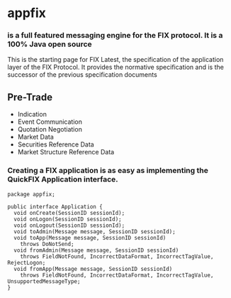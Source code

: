# appfix

### is a full featured messaging engine for the FIX protocol. It is a 100% Java open source
This is the starting page for FIX Latest, the specification of the application layer of the FIX Protocol. 
It provides the normative specification and is the successor of the previous specification documents

## Pre-Trade
* Indication
* Event Communication
* Quotation Negotiation
* Market Data
* Securities Reference Data
* Market Structure Reference Data

### Creating a FIX application is as easy as implementing the QuickFIX Application interface.
```
package appfix;

public interface Application {
  void onCreate(SessionID sessionId);
  void onLogon(SessionID sessionId);
  void onLogout(SessionID sessionId);
  void toAdmin(Message message, SessionID sessionId);
  void toApp(Message message, SessionID sessionId)
    throws DoNotSend;
  void fromAdmin(Message message, SessionID sessionId)
    throws FieldNotFound, IncorrectDataFormat, IncorrectTagValue, RejectLogon;
  void fromApp(Message message, SessionID sessionId)
    throws FieldNotFound, IncorrectDataFormat, IncorrectTagValue, UnsupportedMessageType;
}

```
